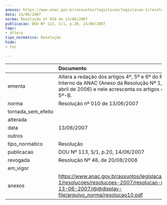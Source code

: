 ```yaml
---
anexos: https://www.anac.gov.br/assuntos/legislacao/legislacao-1/resolucoes/resolucoes-2007/resolucao-no-010-de-13-06-2007/@@display-file/arquivo_norma/resolucao10.pdf
data: 13/06/2007
norma: Resolução nº 010 de 13/06/2007
publicacao: DOU Nº 113, S/1, p.20, 14/06/2007
tags:
- altera
tipo_normatico: Resolução
hide: 
- toc 
 
---
```


|                    | Documento                                                                                                                                                               |
|:-------------------|:------------------------------------------------------------------------------------------------------------------------------------------------------------------------|
| ementa             | Altera a redação dos artigos 4º, 5º e 6º do Regimento Interno da ANAC (Anexo da Resolução Nº 1, de 18 de abril de 2006) e nele acrescenta os artigos 4º-A, 5º-A e 5º-B. |
| norma              | Resolução nº 010 de 13/06/2007                                                                                                                                          |
| tornada_sem_efeito |                                                                                                                                                                         |
| alterada           |                                                                                                                                                                         |
| data               | 13/06/2007                                                                                                                                                              |
| outros             |                                                                                                                                                                         |
| tipo_normatico     | Resolução                                                                                                                                                               |
| publicacao         | DOU Nº 113, S/1, p.20, 14/06/2007                                                                                                                                       |
| revogada           | Resolução Nº 48, de 20/08/2008                                                                                                                                          |
| em_vigor           |                                                                                                                                                                         |
| anexos             | https://www.anac.gov.br/assuntos/legislacao/legislacao-1/resolucoes/resolucoes-2007/resolucao-no-010-de-13-06-2007/@@display-file/arquivo_norma/resolucao10.pdf         |